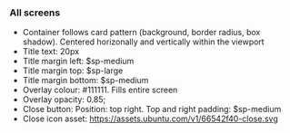 ### All screens

- Container follows card pattern (background, border radius, box shadow). Centered horizonally and vertically within the viewport
- Title text: 20px
- Title margin left: $sp-medium
- Title margin top: $sp-large
- Title margin bottom: $sp-medium 
- Overlay colour: #111111. Fills entire screen
- Overlay opacity: 0.85;
- Close button: Position: top right. Top and right padding: $sp-medium
- Close icon asset: https://assets.ubuntu.com/v1/66542f40-close.svg